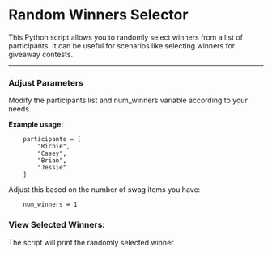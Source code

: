 # Random Winners Selector

This Python script allows you to randomly select winners from a list of participants. It can be useful for scenarios like selecting winners for giveaway contests.

---

### Adjust Parameters

Modify the participants list and num_winners variable according to your needs.

**Example usage:**

        participants = [
            "Richie",
            "Casey",
            "Brian",
            "Jessie"
        ]


Adjust this based on the number of swag items you have:

        num_winners = 1


### View Selected Winners:
The script will print the randomly selected winner.